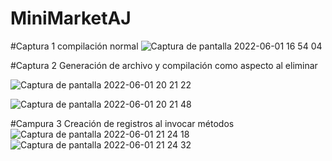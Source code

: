 # MiniMarketAJ
#Captura 1 compilación normal
![Captura de pantalla 2022-06-01 16 54 04](https://user-images.githubusercontent.com/35089326/171527645-63e54a91-6ab9-4017-9550-c6688981dc14.png)


#Captura 2 Generación de archivo y compilación como aspecto al eliminar

![Captura de pantalla 2022-06-01 20 21 22](https://user-images.githubusercontent.com/35089326/171527495-6a5e20da-ccb5-44cd-9a96-67c12933b07d.png)

![Captura de pantalla 2022-06-01 20 21 48](https://user-images.githubusercontent.com/35089326/171527499-d5357fdd-6839-41ca-b22b-f38ca65e0a67.png)

#Campura 3 Creación de registros al invocar métodos 
![Captura de pantalla 2022-06-01 21 24 18](https://user-images.githubusercontent.com/35089326/171538285-f1aaf50d-6c7d-46b9-b67c-a19ac692dc38.png)
![Captura de pantalla 2022-06-01 21 24 32](https://user-images.githubusercontent.com/35089326/171538290-e1322287-a5f2-4a44-bf7a-a66ecc912506.png)
